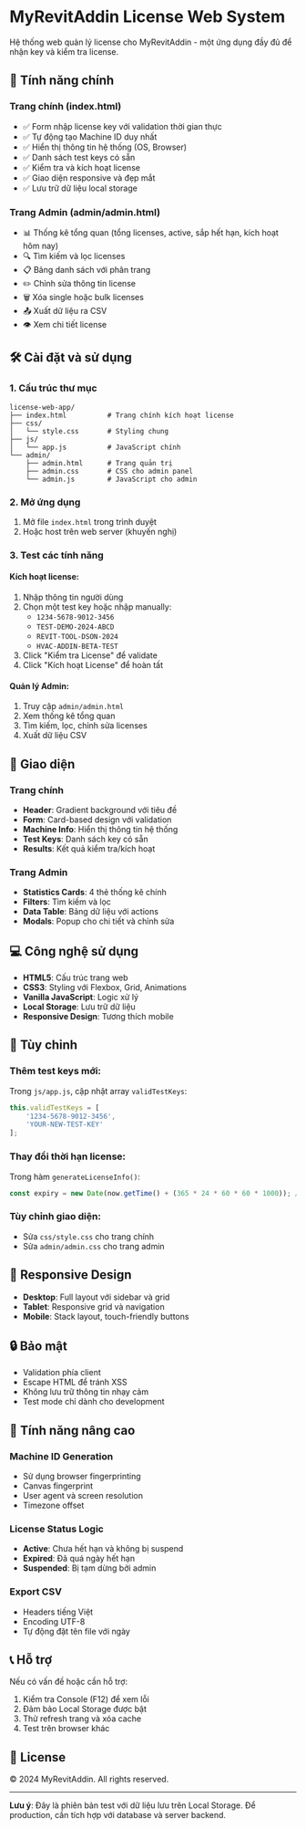 # MyRevitAddin License Web System

Hệ thống web quản lý license cho MyRevitAddin - một ứng dụng đầy đủ để nhận key và kiểm tra license.

## 🚀 Tính năng chính

### Trang chính (index.html)
- ✅ Form nhập license key với validation thời gian thực
- ✅ Tự động tạo Machine ID duy nhất
- ✅ Hiển thị thông tin hệ thống (OS, Browser)
- ✅ Danh sách test keys có sẵn
- ✅ Kiểm tra và kích hoạt license
- ✅ Giao diện responsive và đẹp mắt
- ✅ Lưu trữ dữ liệu local storage

### Trang Admin (admin/admin.html)
- 📊 Thống kê tổng quan (tổng licenses, active, sắp hết hạn, kích hoạt hôm nay)
- 🔍 Tìm kiếm và lọc licenses
- 📋 Bảng danh sách với phân trang
- ✏️ Chỉnh sửa thông tin license
- 🗑️ Xóa single hoặc bulk licenses
- 📤 Xuất dữ liệu ra CSV
- 👁️ Xem chi tiết license

## 🛠️ Cài đặt và sử dụng

### 1. Cấu trúc thư mục
```
license-web-app/
├── index.html          # Trang chính kích hoạt license
├── css/
│   └── style.css       # Styling chung
├── js/
│   └── app.js          # JavaScript chính
└── admin/
    ├── admin.html      # Trang quản trị
    ├── admin.css       # CSS cho admin panel
    └── admin.js        # JavaScript cho admin
```

### 2. Mở ứng dụng
1. Mở file `index.html` trong trình duyệt
2. Hoặc host trên web server (khuyến nghị)

### 3. Test các tính năng

#### Kích hoạt license:
1. Nhập thông tin người dùng
2. Chọn một test key hoặc nhập manually:
   - `1234-5678-9012-3456`
   - `TEST-DEMO-2024-ABCD`
   - `REVIT-TOOL-DSON-2024`
   - `HVAC-ADDIN-BETA-TEST`
3. Click "Kiểm tra License" để validate
4. Click "Kích hoạt License" để hoàn tất

#### Quản lý Admin:
1. Truy cập `admin/admin.html`
2. Xem thống kê tổng quan
3. Tìm kiếm, lọc, chỉnh sửa licenses
4. Xuất dữ liệu CSV

## 🎨 Giao diện

### Trang chính
- **Header**: Gradient background với tiêu đề
- **Form**: Card-based design với validation
- **Machine Info**: Hiển thị thông tin hệ thống
- **Test Keys**: Danh sách key có sẵn
- **Results**: Kết quả kiểm tra/kích hoạt

### Trang Admin
- **Statistics Cards**: 4 thẻ thống kê chính
- **Filters**: Tìm kiếm và lọc
- **Data Table**: Bảng dữ liệu với actions
- **Modals**: Popup cho chi tiết và chỉnh sửa

## 💻 Công nghệ sử dụng

- **HTML5**: Cấu trúc trang web
- **CSS3**: Styling với Flexbox, Grid, Animations
- **Vanilla JavaScript**: Logic xử lý
- **Local Storage**: Lưu trữ dữ liệu
- **Responsive Design**: Tương thích mobile

## 🔧 Tùy chỉnh

### Thêm test keys mới:
Trong `js/app.js`, cập nhật array `validTestKeys`:
```javascript
this.validTestKeys = [
    '1234-5678-9012-3456',
    'YOUR-NEW-TEST-KEY'
];
```

### Thay đổi thời hạn license:
Trong hàm `generateLicenseInfo()`:
```javascript
const expiry = new Date(now.getTime() + (365 * 24 * 60 * 60 * 1000)); // 1 năm
```

### Tùy chỉnh giao diện:
- Sửa `css/style.css` cho trang chính
- Sửa `admin/admin.css` cho trang admin

## 📱 Responsive Design

- **Desktop**: Full layout với sidebar và grid
- **Tablet**: Responsive grid và navigation
- **Mobile**: Stack layout, touch-friendly buttons

## 🔒 Bảo mật

- Validation phía client
- Escape HTML để tránh XSS
- Không lưu trữ thông tin nhạy cảm
- Test mode chỉ dành cho development

## 🚀 Tính năng nâng cao

### Machine ID Generation
- Sử dụng browser fingerprinting
- Canvas fingerprint
- User agent và screen resolution
- Timezone offset

### License Status Logic
- **Active**: Chưa hết hạn và không bị suspend
- **Expired**: Đã quá ngày hết hạn
- **Suspended**: Bị tạm dừng bởi admin

### Export CSV
- Headers tiếng Việt
- Encoding UTF-8
- Tự động đặt tên file với ngày

## 📞 Hỗ trợ

Nếu có vấn đề hoặc cần hỗ trợ:
1. Kiểm tra Console (F12) để xem lỗi
2. Đảm bảo Local Storage được bật
3. Thử refresh trang và xóa cache
4. Test trên browser khác

## 📄 License

© 2024 MyRevitAddin. All rights reserved.

---

**Lưu ý**: Đây là phiên bản test với dữ liệu lưu trên Local Storage. Để production, cần tích hợp với database và server backend.